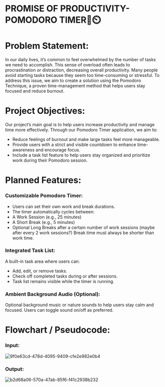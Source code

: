 # PROMISE OF PRODUCTIVITY-POMODORO TIMER🍅⏲️

# Problem Statement:
In our daily lives, it’s common to feel overwhelmed by the number of tasks we need to accomplish. This sense of overload often leads to procrastination or distraction, decreasing overall productivity. Many people avoid starting tasks because they seem too time-consuming or stressful. To address this issue, we aim to create a solution using the Pomodoro Technique, a proven time-management method that helps users stay focused and reduce burnout.

# Project Objectives:
Our project’s main goal is to help users increase productivity and manage time more effectively. 
Through our Pomodoro Timer application, we aim to:
* Reduce feelings of burnout and make large tasks feel more manageable.
* Provide users with a strict and visible countdown to enhance time-awareness and encourage focus.
* Include a task list feature to help users stay organized and prioritize work during their Pomodoro session.

# Planned Features:
### Customizable Pomodoro Timer:
* Users can set their own work and break durations.
* The timer automatically cycles between:
* A Work Session (e.g., 25 minutes)
* A Short Break (e.g., 5 minutes)
* Optional Long Breaks after a certain number of work sessions (maybe after every 2 work sessions?)
Break time must always be shorter than work time.
### Integrated Task List: 
A built-in task area where users can:
* Add, edit, or remove tasks.
* Check off completed tasks during or after sessions.
* Task list remains visible while the timer is running.
### Ambient Background Audio (Optional):
Optional background music or nature sounds to help users stay calm and focused.
Users can toggle sound on/off as preferred.
# Flowchart / Pseudocode:



### Input:
![9f0e63cd-478d-4095-9409-cfe2e982e0b4](https://github.com/user-attachments/assets/69eaf6f4-fb8a-48af-aace-1ec7b72b0a0d)



### Output:
![b2d68a06-570a-47ab-85f6-f41c2938b232](https://github.com/user-attachments/assets/5d614288-815c-464e-8dcb-f4ea8ebfb177)





